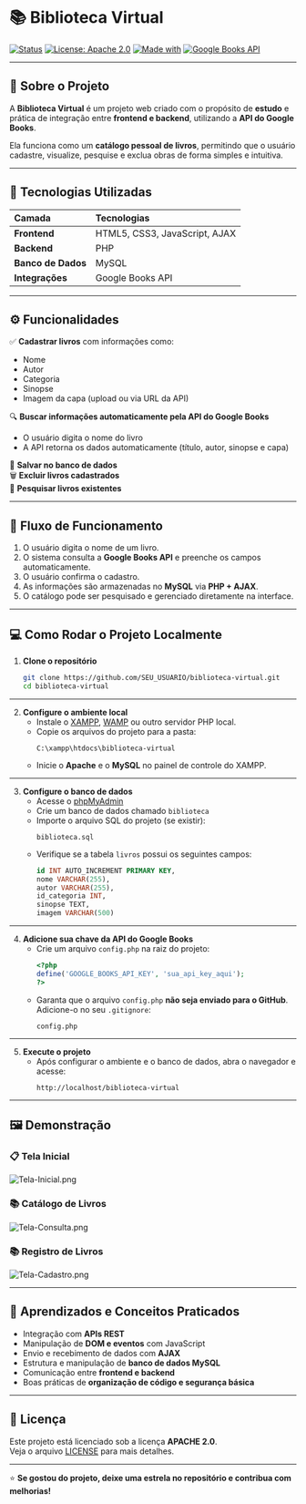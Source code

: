 # 📚 Biblioteca Virtual  

[![Status](https://img.shields.io/badge/status-em%20desenvolvimento-yellow?style=for-the-badge)](#)
[![License: Apache 2.0](https://img.shields.io/badge/License-Apache%202.0-green?style=for-the-badge)](https://opensource.org/licenses/Apache-2.0)
[![Made with](https://img.shields.io/badge/Made%20with-PHP-blue?style=for-the-badge&logo=php)](#)
[![Google Books API](https://img.shields.io/badge/API-Google%20Books-red?style=for-the-badge&logo=google)](#)

---

## 🧩 Sobre o Projeto

A **Biblioteca Virtual** é um projeto web criado com o propósito de **estudo** e prática de integração entre **frontend e backend**, utilizando a **API do Google Books**.

Ela funciona como um **catálogo pessoal de livros**, permitindo que o usuário cadastre, visualize, pesquise e exclua obras de forma simples e intuitiva.  

---

## 🚀 Tecnologias Utilizadas

| Camada | Tecnologias |
|:--|:--|
| **Frontend** | HTML5, CSS3, JavaScript, AJAX |
| **Backend** | PHP |
| **Banco de Dados** | MySQL |
| **Integrações** | Google Books API |

---

## ⚙️ Funcionalidades

✅ **Cadastrar livros** com informações como:
- Nome  
- Autor  
- Categoria  
- Sinopse  
- Imagem da capa (upload ou via URL da API)

🔍 **Buscar informações automaticamente pela API do Google Books**  
- O usuário digita o nome do livro  
- A API retorna os dados automaticamente (título, autor, sinopse e capa)  

💾 **Salvar no banco de dados**  
🗑 **Excluir livros cadastrados**  
📖 **Pesquisar livros existentes**  

---

## 🔄 Fluxo de Funcionamento

1. O usuário digita o nome de um livro.  
2. O sistema consulta a **Google Books API** e preenche os campos automaticamente.  
3. O usuário confirma o cadastro.  
4. As informações são armazenadas no **MySQL** via **PHP + AJAX**.  
5. O catálogo pode ser pesquisado e gerenciado diretamente na interface.

---

## 💻 Como Rodar o Projeto Localmente

1. **Clone o repositório**
   ```bash
   git clone https://github.com/SEU_USUARIO/biblioteca-virtual.git
   cd biblioteca-virtual

---   

2. **Configure o ambiente local**
   - Instale o [XAMPP](https://www.apachefriends.org/pt_br/index.html), [WAMP](https://www.wampserver.com/en/) ou outro servidor PHP local.
   - Copie os arquivos do projeto para a pasta:
     ```
     C:\xampp\htdocs\biblioteca-virtual
     ```
   - Inicie o **Apache** e o **MySQL** no painel de controle do XAMPP.

---

3. **Configure o banco de dados**
   - Acesse o [phpMyAdmin](http://localhost/phpmyadmin)
   - Crie um banco de dados chamado `biblioteca`
   - Importe o arquivo SQL do projeto (se existir):
     ```
     biblioteca.sql
     ```
   - Verifique se a tabela `livros` possui os seguintes campos:
     ```sql
     id INT AUTO_INCREMENT PRIMARY KEY,
     nome VARCHAR(255),
     autor VARCHAR(255),
     id_categoria INT,
     sinopse TEXT,
     imagem VARCHAR(500)
     ```

---

4. **Adicione sua chave da API do Google Books**
   - Crie um arquivo `config.php` na raiz do projeto:
     ```php
     <?php
     define('GOOGLE_BOOKS_API_KEY', 'sua_api_key_aqui');
     ?>
     ```
   - Garanta que o arquivo `config.php` **não seja enviado para o GitHub**.  
     Adicione-o no seu `.gitignore`:
     ```
     config.php
     ```

---

5. **Execute o projeto**
   - Após configurar o ambiente e o banco de dados, abra o navegador e acesse:
     ```
     http://localhost/biblioteca-virtual
     ```

---

## 🖼️ Demonstração

### 📋 Tela Inicial
![Tela-Inicial.png](https://i.postimg.cc/yNb60wx5/Tela-Inicial.png)

### 📚 Catálogo de Livros
![Tela-Consulta.png](https://i.postimg.cc/qvKGfTV8/Tela-Consulta.png)

### 📚 Registro de Livros
![Tela-Cadastro.png](https://i.postimg.cc/WpKrsH7n/Tela-Cadastro.png)

---

## 🧠 Aprendizados e Conceitos Praticados
- Integração com **APIs REST**
- Manipulação de **DOM e eventos** com JavaScript
- Envio e recebimento de dados com **AJAX**
- Estrutura e manipulação de **banco de dados MySQL**
- Comunicação entre **frontend e backend**
- Boas práticas de **organização de código e segurança básica**

---

## 📄 Licença
Este projeto está licenciado sob a licença **APACHE 2.0**.  
Veja o arquivo [LICENSE](LICENSE) para mais detalhes.

---

⭐ **Se gostou do projeto, deixe uma estrela no repositório e contribua com melhorias!**
